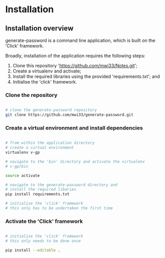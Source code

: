 # Installation

## Installation overview

generate-password is a command line application, which is built on the 'Click' framework.  

Broadly, installation of the application requires the following steps:

1.  Clone this repository 'https://github.com/mwi33/Notes.git';
2.  Create a virtualenv and activate;
3.  Install the required libraries using the provided 'requirements.txt'; and
4.  Initialise the 'click' framework.

### Clone the repository
``` bash

# clone the generate-password repository
git clone https://github.com/mwi33/generate-password.git

```
### Create a virtual environment and install dependencies

``` bash

# from within the application directory
# create a virtual environment
virtualenv v-gp

# navigate to the 'bin' directory and activate the virtualenv
# v-gp/bin

source activate

# navigate to the generate-password directory and
# install the required libaries
pip install requirements.txt

# initialise the 'click' framework
# this only has to be undertaken the first time

```
### Activate the 'Click' framework

``` bash

# initialise the 'click' framework
# this only needs to be done once

pip install --editable .

```
